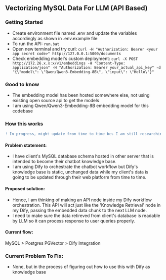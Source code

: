 ## Vectorizing MySQL Data For LLM (API Based)

### Getting Started
- Create environment file named .env and update the variables accordingly as shown in .env.example file
- To run the API: ``` run.bat ```
- Open new terminal and try curl: ``` curl -H "Authorization: Bearer <your app secret code>" http://127.0.0.1:5000/documents ```
- Check embedding model's custom deployment: ```curl -X POST http://172.26.x.x:x/v1/embeddings -H "Content-Type: application/json" -H "Authorization: Bearer your_actual_api_key" -d "{\"model\": \"Qwen/Qwen3-Embedding-8B\", \"input\": \"Hello\"}"```

### Good to know
- The embedding model has been hosted somewhere else, not using existing open source api to get the models
- I am using Qwen/Qwen3-Embedding-8B embedding model for this codebase

### How this works 
``` diff 
! In progress, might update from time to time bcs I am still researching. 
```
#### Problem statement:
- I have client's MySQL database schema hosted in other server that is intended to become their chatbot knowledge base. 
- I am using Dify to orchestrate the chatbot workflow but Dify's knowledge base is static, unchanged data while my client's data is going to be updated through their web platform from time to time.

#### Proposed solution:
- Hence, I am thinking of making an API node inside my Dify workflow orchestration. This API will act just like the 'Knowledge Retrieval' node in my Dify, passing the embedded data chunk to the next LLM node. 
- I need to make sure the data retireved from client's database is readable by LLM so it can process response to user queries properly.

#### Current flow:
MySQL > Postgres PGVector > Dify Integration

### Current Problem To Fix:
- None, but in the process of figuring out how to use this with Dify as knowledge base